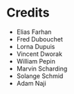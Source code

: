 # Credits
- Elias Farhan
- Fred Dubouchet
- Lorna Dupuis
- Vincent Dworak
- William Pepin
- Marvin Scharding
- Solange Schmid
- Adam Naji
